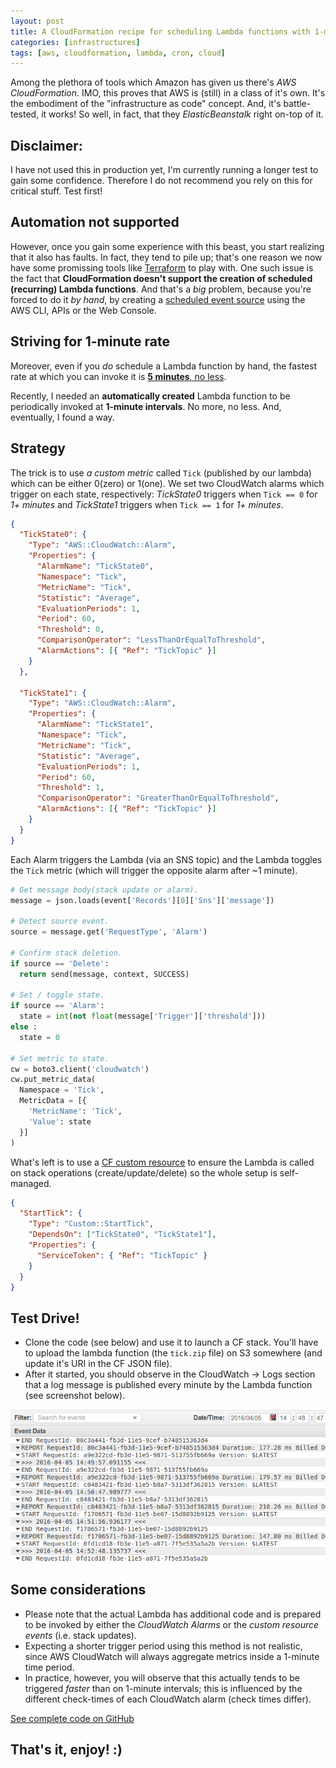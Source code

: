 ```yaml
---
layout: post
title: A CloudFormation recipe for scheduling Lambda functions with 1-minute frequency
categories: [infrastructures]
tags: [aws, cloudformation, lambda, cron, cloud]
---
```


Among the plethora of tools which Amazon has given us there's _AWS CloudFormation_. IMO, this proves that AWS is (still) in a class of it's own. It's the embodiment of the "infrastructure as code" concept. And, it's battle-tested, it works! So well, in fact, that they _ElasticBeanstalk_ right on-top of it.

## Disclaimer:

I have not used this in production yet, I'm currently running a longer test to gain some confidence. Therefore I do not recommend you rely on this for critical stuff. Test first!

## Automation not supported

However, once you gain some experience with this beast, you start realizing that it also has faults. In fact, they tend to pile up; that's one reason we now have some promissing tools like [Terraform](http://terraform.io) to play with. One such issue is the fact that **CloudFormation doesn't support the creation of scheduled (recurring) Lambda functions**. And that's a _big_ problem, because you're forced to do it _by hand_, by creating a [scheduled event source](http://docs.aws.amazon.com/AmazonCloudWatch/latest/DeveloperGuide/RunLambdaSchedule.html) using the AWS CLI, APIs or the Web Console.

## Striving for 1-minute rate

Moreover, even if you _do_ schedule a Lambda function by hand, the fastest rate at which you can invoke it is [**5 minutes**, no less](http://docs.aws.amazon.com/lambda/latest/dg/tutorial-scheduled-events-schedule-expressions.html).

Recently, I needed an **automatically created** Lambda function to be periodically invoked at **1-minute intervals**. No more, no less. And, eventually, I found a way.

<!--more-->

## Strategy

The trick is to use _a custom metric_ called `Tick` (published by our lambda) which can be either 0(zero) or 1(one). We set two CloudWatch alarms which trigger on each state, respectively: _TickState0_ triggers when `Tick == 0` for _1+ minutes_ and _TickState1_ triggers when `Tick == 1` for _1+ minutes_.

```json
{
  "TickState0": {
    "Type": "AWS::CloudWatch::Alarm",
    "Properties": {
      "AlarmName": "TickState0",
      "Namespace": "Tick",
      "MetricName": "Tick",
      "Statistic": "Average",
      "EvaluationPeriods": 1,
      "Period": 60,
      "Threshold": 0,
      "ComparisonOperator": "LessThanOrEqualToThreshold",
      "AlarmActions": [{ "Ref": "TickTopic" }]
    }
  },

  "TickState1": {
    "Type": "AWS::CloudWatch::Alarm",
    "Properties": {
      "AlarmName": "TickState1",
      "Namespace": "Tick",
      "MetricName": "Tick",
      "Statistic": "Average",
      "EvaluationPeriods": 1,
      "Period": 60,
      "Threshold": 1,
      "ComparisonOperator": "GreaterThanOrEqualToThreshold",
      "AlarmActions": [{ "Ref": "TickTopic" }]
    }
  }
}
```

Each Alarm triggers the Lambda (via an SNS topic) and the Lambda toggles the `Tick` metric (which will trigger the opposite alarm after ~1 minute).

```python
# Get message body(stack update or alarm).
message = json.loads(event['Records'][0]['Sns']['message'])

# Detect source event.
source = message.get('RequestType', 'Alarm')

# Confirm stack deletion.
if source == 'Delete':
  return send(message, context, SUCCESS)

# Set / toggle state.
if source == 'Alarm':
  state = int(not float(message['Trigger']['threshold']))
else :
  state = 0

# Set metric to state.
cw = boto3.client('cloudwatch')
cw.put_metric_data(
  Namespace = 'Tick',
  MetricData = [{
    'MetricName': 'Tick',
    'Value': state
  }]
)
```

What's left is to use a [CF custom resource](http://docs.aws.amazon.com/AWSCloudFormation/latest/UserGuide/template-custom-resources.html) to ensure the Lambda is called on stack operations (create/update/delete) so the whole setup is self-managed.

```json
{
  "StartTick": {
    "Type": "Custom::StartTick",
    "DependsOn": ["TickState0", "TickState1"],
    "Properties": {
      "ServiceToken": { "Ref": "TickTopic" }
    }
  }
}
```

## Test Drive!

- Clone the code (see below) and use it to launch a CF stack. You'll have to upload the lambda function (the `tick.zip` file) on S3 somewhere (and update it's URI in the CF JSON file).
- After it started, you should observe in the CloudWatch -> Logs section that a log message is published every minute by the Lambda function (see screenshot below).

[![Invocation traces](/assets/lambda-ticker-logs.png)](/assets/lambda-ticker-logs.png)

## Some considerations

- Please note that the actual Lambda has additional code and is prepared to be invoked by either the _CloudWatch Alarms_ or the _custom resource events_ (i.e. stack updates).
- Expecting a shorter trigger period using this method is not realistic, since AWS CloudWatch will always aggregate metrics inside a 1-minute time period.
- In practice, however, you will observe that this actually tends to be triggered _faster_ than on 1-minute intervals; this is influenced by the different check-times of each CloudWatch alarm (check times differ).

[See complete code on GitHub](https://github.com/vpalos/aws-1minute-timer)

## That's it, enjoy! :)

